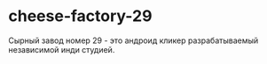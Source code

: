 # cheese-factory-29

Сырный завод номер 29 -  это андроид кликер разрабатываемый независимой инди студией.
